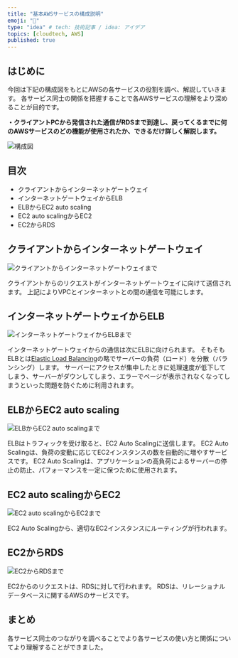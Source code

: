 ```yaml
---
title: "基本AWSサービスの構成説明"
emoji: "📝"
type: "idea" # tech: 技術記事 / idea: アイデア
topics: [cloudtech, AWS]
published: true
---
```


## はじめに

今回は下記の構成図をもとにAWSの各サービスの役割を調べ、解説していきます。
各サービス同士の関係を把握することで各AWSサービスの理解をより深めることが目的です。

**・クライアントPCから発信された通信がRDSまで到達し、戻ってくるまでに何のAWSサービスのどの機能が使用されたか、できるだけ詳しく解説します。**

![構成図](https://storage.googleapis.com/zenn-user-upload/561fe06a3e2e-20230707.png)

## 目次

- クライアントからインターネットゲートウェイ
- インターネットゲートウェイからELB
- ELBからEC2 auto scaling
- EC2 auto scalingからEC2
- EC2からRDS

## クライアントからインターネットゲートウェイ

![クライアントからインターネットゲートウェイまで](https://storage.googleapis.com/zenn-user-upload/818fcc67fdee-20230707.png)

クライアントからのリクエストがインターネットゲートウェイに向けて送信されます。
上記によりVPCとインターネットとの間の通信を可能にします。

## インターネットゲートウェイからELB

![インターネットゲートウェイからELBまで](https://storage.googleapis.com/zenn-user-upload/ee236df52ae0-20230707.png)

インターネットゲートウェイからの通信は次にELBに向けられます。
そもそもELBとは[Elastic Load Balancing](https://aws.amazon.com/jp/elasticloadbalancing/)の略でサーバーの負荷（ロード）を分散（バランシング）します。
サーバーにアクセスが集中したときに処理速度が低下してしまう、サーバーがダウンしてしまう、エラーでページが表示されなくなってしまうといった問題を防ぐために利用されます。

## ELBからEC2 auto scaling

![ELBからEC2 auto scalingまで](https://storage.googleapis.com/zenn-user-upload/ea313e2cf784-20230707.png)

ELBはトラフィックを受け取ると、EC2 Auto Scalingに送信します。
EC2 Auto Scalingは、負荷の変動に応じてEC2インスタンスの数を自動的に増やすサービスです。
EC2 Auto Scalingは、アプリケーションの高負荷によるサーバーの停止の防止、パフォーマンスを一定に保つために使用されます。

## EC2 auto scalingからEC2

![EC2 auto scalingからEC2まで](https://storage.googleapis.com/zenn-user-upload/fc3126c92c3b-20230707.png)

EC2 Auto Scalingから、適切なEC2インスタンスにルーティングが行われます。

## EC2からRDS

![EC2からRDSまで](https://storage.googleapis.com/zenn-user-upload/3212d7f89e6f-20230707.png)

EC2からのリクエストは、RDSに対して行われます。
RDSは、リレーショナルデータベースに関するAWSのサービスです。

## まとめ

各サービス同士のつながりを調べることでより各サービスの使い方と関係についてより理解することができました。
